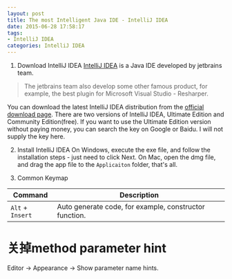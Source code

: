 ```yaml
---
layout: post
title: The most Intelligent Java IDE - IntelliJ IDEA
date: 2015-06-28 17:58:17
tags:
- IntelliJ IDEA
categories: IntelliJ IDEA
---
```


1. Download IntelliJ IDEA
[IntelliJ IDEA](http://www.jetbrains.com/idea/) is a Java IDE developed by jetbrains team.
> The jetbrains team also develop some other famous product, for example, the best plugin for Microsoft Visual Studio - Resharper.

You can download the latest IntelliJ IDEA distribution from the [official download page](http://www.jetbrains.com/idea/download/). There are two versions of IntelliJ IDEA, Ultimate Edition and Community Edition(free). If you want to use the Ultimate Edition version without paying money, you can search the key on Google or Baidu. I will not supply the key here.

2. Install IntelliJ IDEA
On Windows, execute the exe file, and follow the installation steps - just need to click Next.
On Mac, open the dmg file, and drag the app file to the `Applicaiton` folder, that's all.

3. Common Keymap

| Command                             |         Description                                                   |
| ----------------------------------- | --------------------------------------------------------------------- |
| `Alt` + `Insert`                    | Auto generate code, for example, constructor function.                |



# 关掉method parameter hint
Editor -> Appearance -> Show parameter name hints.
